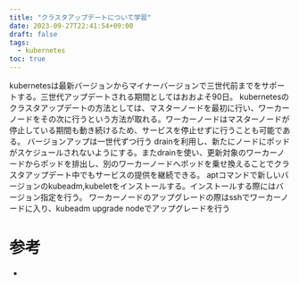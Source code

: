```yaml
---
title: "クラスタアップデートについて学習"
date: 2023-09-27T22:41:54+09:00
draft: false
tags:
  - kubernetes
toc: true
---
```

<!--more-->
kubernetesは最新バージョンからマイナーバージョンで三世代前までをサポートする。三世代アップデートされる期間としてはおおよそ90日。
kubernetesのクラスタアップデートの方法としては、マスターノードを最初に行い、ワーカーノードをその次に行うという方法が取れる。ワーカーノードはマスターノードが停止している期間も動き続けるため、サービスを停止せずに行うことも可能である。
バージョンアップは一世代ずつ行う
drainを利用し、新たにノードにポッドがスケジュールされないようにする。またdrainを使い、更新対象のワーカーノードからポッドを排出し、別のワーカーノードへポッドを乗せ換えることでクラスタアップデート中でもサービスの提供を継続できる。
aptコマンドで新しいバージョンのkubeadm,kubeletをインストールする。インストールする際にはバージョン指定を行う。
ワーカーノードのアップグレードの際はsshでワーカーノードに入り、kubeadm upgrade nodeでアップグレードを行う

# 参考
- 
